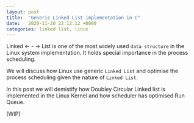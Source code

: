```yaml
---
layout: post
title:  "Generic Linked List implementation in C"
date:   2020-11-20 22:12:12 +0000
categories: linked list, linux
---
```


Linked <- - -> List is one of the most widely used `data structure` in the Linux system implementation. It holds special importance in the process scheduling.

We will discuss how Linux use generic `Linked List` and optimise the process
scheduling given the nature of `Linked List`.

In this post we will demistify how Doubley Circular Linked list is implemented in the
Linux Kernel and how scheduler has optimised Run Queue.

[WIP]

